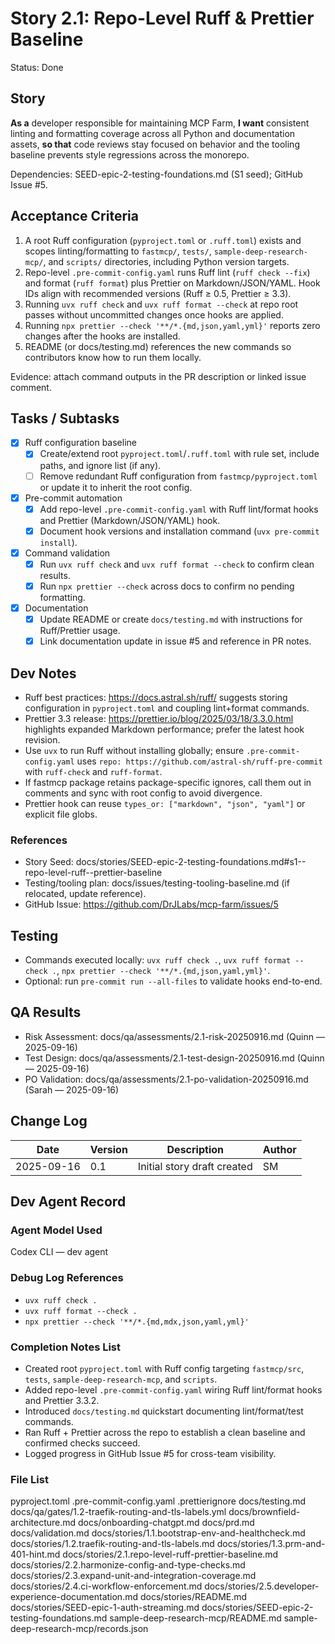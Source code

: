 # Story 2.1: Repo-Level Ruff & Prettier Baseline

Status: Done

## Story

**As a** developer responsible for maintaining MCP Farm,
**I want** consistent linting and formatting coverage across all Python and documentation assets,
**so that** code reviews stay focused on behavior and the tooling baseline prevents style regressions across the monorepo.

Dependencies: SEED-epic-2-testing-foundations.md (S1 seed); GitHub Issue #5.

## Acceptance Criteria

1. A root Ruff configuration (`pyproject.toml` or `.ruff.toml`) exists and scopes linting/formatting to `fastmcp/`, `tests/`, `sample-deep-research-mcp/`, and `scripts/` directories, including Python version targets.
2. Repo-level `.pre-commit-config.yaml` runs Ruff lint (`ruff check --fix`) and format (`ruff format`) plus Prettier on Markdown/JSON/YAML. Hook IDs align with recommended versions (Ruff ≥ 0.5, Prettier ≥ 3.3).
3. Running `uvx ruff check` and `uvx ruff format --check` at repo root passes without uncommitted changes once hooks are applied.
4. Running `npx prettier --check '**/*.{md,json,yaml,yml}'` reports zero changes after the hooks are installed.
5. README (or docs/testing.md) references the new commands so contributors know how to run them locally.

Evidence: attach command outputs in the PR description or linked issue comment.

## Tasks / Subtasks

- [x] Ruff configuration baseline
  - [x] Create/extend root `pyproject.toml`/`.ruff.toml` with rule set, include paths, and ignore list (if any).
  - [ ] Remove redundant Ruff configuration from `fastmcp/pyproject.toml` or update it to inherit the root config.
- [x] Pre-commit automation
  - [x] Add repo-level `.pre-commit-config.yaml` with Ruff lint/format hooks and Prettier (Markdown/JSON/YAML) hook.
  - [x] Document hook versions and installation command (`uvx pre-commit install`).
- [x] Command validation
  - [x] Run `uvx ruff check` and `uvx ruff format --check` to confirm clean results.
  - [x] Run `npx prettier --check` across docs to confirm no pending formatting.
- [x] Documentation
  - [x] Update README or create `docs/testing.md` with instructions for Ruff/Prettier usage.
  - [x] Link documentation update in issue #5 and reference in PR notes.

## Dev Notes

- Ruff best practices: https://docs.astral.sh/ruff/ suggests storing configuration in `pyproject.toml` and coupling lint+format commands.
- Prettier 3.3 release: https://prettier.io/blog/2025/03/18/3.3.0.html highlights expanded Markdown performance; prefer the latest hook revision.
- Use `uvx` to run Ruff without installing globally; ensure `.pre-commit-config.yaml` uses `repo: https://github.com/astral-sh/ruff-pre-commit` with `ruff-check` and `ruff-format`.
- If fastmcp package retains package-specific ignores, call them out in comments and sync with root config to avoid divergence.
- Prettier hook can reuse `types_or: ["markdown", "json", "yaml"]` or explicit file globs.

### References

- Story Seed: docs/stories/SEED-epic-2-testing-foundations.md#s1--repo-level-ruff--prettier-baseline
- Testing/tooling plan: docs/issues/testing-tooling-baseline.md (if relocated, update reference).
- GitHub Issue: https://github.com/DrJLabs/mcp-farm/issues/5

## Testing

- Commands executed locally: `uvx ruff check .`, `uvx ruff format --check .`, `npx prettier --check '**/*.{md,json,yaml,yml}'`.
- Optional: run `pre-commit run --all-files` to validate hooks end-to-end.

## QA Results

- Risk Assessment: docs/qa/assessments/2.1-risk-20250916.md (Quinn — 2025-09-16)
- Test Design: docs/qa/assessments/2.1-test-design-20250916.md (Quinn — 2025-09-16)
- PO Validation: docs/qa/assessments/2.1-po-validation-20250916.md (Sarah — 2025-09-16)

## Change Log

| Date       | Version | Description                 | Author |
| ---------- | ------- | --------------------------- | ------ |
| 2025-09-16 | 0.1     | Initial story draft created | SM     |

## Dev Agent Record

### Agent Model Used

Codex CLI — dev agent

### Debug Log References

- `uvx ruff check .`
- `uvx ruff format --check .`
- `npx prettier --check '**/*.{md,mdx,json,yaml,yml}'`

### Completion Notes List

- Created root `pyproject.toml` with Ruff config targeting `fastmcp/src`, `tests`, `sample-deep-research-mcp`, and `scripts`.
- Added repo-level `.pre-commit-config.yaml` wiring Ruff lint/format hooks and Prettier 3.3.2.
- Introduced `docs/testing.md` quickstart documenting lint/format/test commands.
- Ran Ruff + Prettier across the repo to establish a clean baseline and confirmed checks succeed.
- Logged progress in GitHub Issue #5 for cross-team visibility.

### File List

pyproject.toml
.pre-commit-config.yaml
.prettierignore
docs/testing.md
docs/qa/gates/1.2-traefik-routing-and-tls-labels.yml
docs/brownfield-architecture.md
docs/onboarding-chatgpt.md
docs/prd.md
docs/validation.md
docs/stories/1.1.bootstrap-env-and-healthcheck.md
docs/stories/1.2.traefik-routing-and-tls-labels.md
docs/stories/1.3.prm-and-401-hint.md
docs/stories/2.1.repo-level-ruff-prettier-baseline.md
docs/stories/2.2.harmonize-config-and-type-checks.md
docs/stories/2.3.expand-unit-and-integration-coverage.md
docs/stories/2.4.ci-workflow-enforcement.md
docs/stories/2.5.developer-experience-documentation.md
docs/stories/README.md
docs/stories/SEED-epic-1-auth-streaming.md
docs/stories/SEED-epic-2-testing-foundations.md
sample-deep-research-mcp/README.md
sample-deep-research-mcp/records.json
